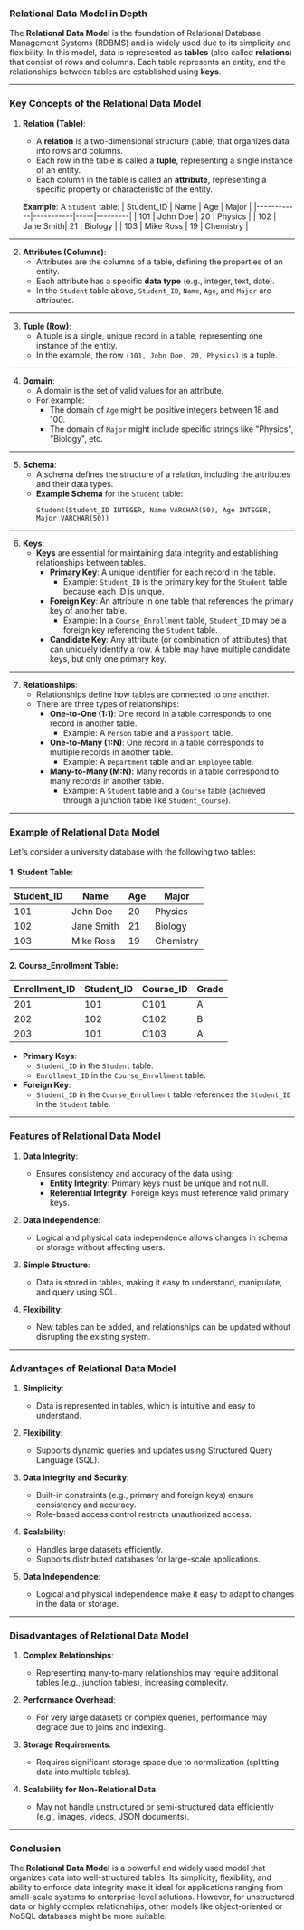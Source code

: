 ### **Relational Data Model in Depth**

The **Relational Data Model** is the foundation of Relational Database Management Systems (RDBMS) and is widely used due to its simplicity and flexibility. In this model, data is represented as **tables** (also called **relations**) that consist of rows and columns. Each table represents an entity, and the relationships between tables are established using **keys**.

---

### **Key Concepts of the Relational Data Model**

1. **Relation (Table)**:
   - A **relation** is a two-dimensional structure (table) that organizes data into rows and columns.
   - Each row in the table is called a **tuple**, representing a single instance of an entity.
   - Each column in the table is called an **attribute**, representing a specific property or characteristic of the entity.

   **Example**: A `Student` table:
   | Student_ID | Name      | Age | Major   |
   |------------|-----------|-----|---------|
   | 101        | John Doe  | 20  | Physics |
   | 102        | Jane Smith| 21  | Biology |
   | 103        | Mike Ross | 19  | Chemistry |

---

2. **Attributes (Columns)**:
   - Attributes are the columns of a table, defining the properties of an entity.
   - Each attribute has a specific **data type** (e.g., integer, text, date).
   - In the `Student` table above, `Student_ID`, `Name`, `Age`, and `Major` are attributes.

---

3. **Tuple (Row)**:
   - A tuple is a single, unique record in a table, representing one instance of the entity.
   - In the example, the row `(101, John Doe, 20, Physics)` is a tuple.

---

4. **Domain**:
   - A domain is the set of valid values for an attribute.
   - For example:
     - The domain of `Age` might be positive integers between 18 and 100.
     - The domain of `Major` might include specific strings like "Physics", "Biology", etc.

---

5. **Schema**:
   - A schema defines the structure of a relation, including the attributes and their data types.
   - **Example Schema** for the `Student` table:
     ```
     Student(Student_ID INTEGER, Name VARCHAR(50), Age INTEGER, Major VARCHAR(50))
     ```

---

6. **Keys**:
   - **Keys** are essential for maintaining data integrity and establishing relationships between tables.
     - **Primary Key**: A unique identifier for each record in the table.
       - Example: `Student_ID` is the primary key for the `Student` table because each ID is unique.
     - **Foreign Key**: An attribute in one table that references the primary key of another table.
       - Example: In a `Course_Enrollment` table, `Student_ID` may be a foreign key referencing the `Student` table.
     - **Candidate Key**: Any attribute (or combination of attributes) that can uniquely identify a row. A table may have multiple candidate keys, but only one primary key.

---

7. **Relationships**:
   - Relationships define how tables are connected to one another.
   - There are three types of relationships:
     - **One-to-One (1:1)**: One record in a table corresponds to one record in another table.
       - Example: A `Person` table and a `Passport` table.
     - **One-to-Many (1:N)**: One record in a table corresponds to multiple records in another table.
       - Example: A `Department` table and an `Employee` table.
     - **Many-to-Many (M:N)**: Many records in a table correspond to many records in another table.
       - Example: A `Student` table and a `Course` table (achieved through a junction table like `Student_Course`).

---

### **Example of Relational Data Model**

Let's consider a university database with the following two tables:

#### **1. Student Table**:
| **Student_ID** | **Name**      | **Age** | **Major**   |
|----------------|---------------|---------|-------------|
| 101            | John Doe      | 20      | Physics     |
| 102            | Jane Smith    | 21      | Biology     |
| 103            | Mike Ross     | 19      | Chemistry   |

#### **2. Course_Enrollment Table**:
| **Enrollment_ID** | **Student_ID** | **Course_ID** | **Grade** |
|-------------------|----------------|---------------|-----------|
| 201               | 101            | C101          | A         |
| 202               | 102            | C102          | B         |
| 203               | 101            | C103          | A         |

- **Primary Keys**:
  - `Student_ID` in the `Student` table.
  - `Enrollment_ID` in the `Course_Enrollment` table.
- **Foreign Key**:
  - `Student_ID` in the `Course_Enrollment` table references the `Student_ID` in the `Student` table.

---

### **Features of Relational Data Model**

1. **Data Integrity**:
   - Ensures consistency and accuracy of the data using:
     - **Entity Integrity**: Primary keys must be unique and not null.
     - **Referential Integrity**: Foreign keys must reference valid primary keys.

2. **Data Independence**:
   - Logical and physical data independence allows changes in schema or storage without affecting users.

3. **Simple Structure**:
   - Data is stored in tables, making it easy to understand, manipulate, and query using SQL.

4. **Flexibility**:
   - New tables can be added, and relationships can be updated without disrupting the existing system.

---

### **Advantages of Relational Data Model**

1. **Simplicity**:
   - Data is represented in tables, which is intuitive and easy to understand.
   
2. **Flexibility**:
   - Supports dynamic queries and updates using Structured Query Language (SQL).

3. **Data Integrity and Security**:
   - Built-in constraints (e.g., primary and foreign keys) ensure consistency and accuracy.
   - Role-based access control restricts unauthorized access.

4. **Scalability**:
   - Handles large datasets efficiently.
   - Supports distributed databases for large-scale applications.

5. **Data Independence**:
   - Logical and physical independence make it easy to adapt to changes in the data or storage.

---

### **Disadvantages of Relational Data Model**

1. **Complex Relationships**:
   - Representing many-to-many relationships may require additional tables (e.g., junction tables), increasing complexity.

2. **Performance Overhead**:
   - For very large datasets or complex queries, performance may degrade due to joins and indexing.

3. **Storage Requirements**:
   - Requires significant storage space due to normalization (splitting data into multiple tables).

4. **Scalability for Non-Relational Data**:
   - May not handle unstructured or semi-structured data efficiently (e.g., images, videos, JSON documents).

---

### **Conclusion**

The **Relational Data Model** is a powerful and widely used model that organizes data into well-structured tables. Its simplicity, flexibility, and ability to enforce data integrity make it ideal for applications ranging from small-scale systems to enterprise-level solutions. However, for unstructured data or highly complex relationships, other models like object-oriented or NoSQL databases might be more suitable.